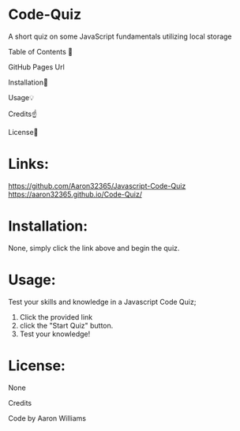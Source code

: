 # Code-Quiz
A short quiz on some JavaScript fundamentals utilizing local storage

Table of Contents 📓

GitHub Pages Url

Installation🔧 

Usage💡 

Credits☝️ 

License🔏 

# Links:
https://github.com/Aaron32365/Javascript-Code-Quiz
https://aaron32365.github.io/Code-Quiz/

# Installation:
None, simply click the link above and begin the quiz.

# Usage:
Test your skills and knowledge in a Javascript Code Quiz;
1. Click the provided link
2. click the "Start Quiz" button.
3. Test your knowledge!

# License:
None

Credits 

Code by Aaron Williams

